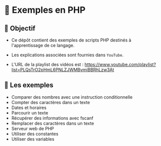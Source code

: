 # 🚀 Exemples en PHP

## 🎯 Objectif

- Ce dépôt contient des exemples de scripts PHP destinés à l'apprentissage de ce langage.

- Les explications associées sont fournies dans `YouTube`.

- L'URL de la playlist des vidéos est : https://www.youtube.com/playlist?list=PLQsTrO2pHmL6PNLZJWMBvmiBBRhLzw3At

## 👀 Les exemples

- Comparer des nombres avec une instruction conditionnelle
- Compter des caractères dans un texte
- Dates et horaires
- Parcourir un texte
- Récupérer des informations avec fscanf
- Remplacer des caractères dans un texte
- Serveur web de PHP
- Utiliser des constantes
- Utiliser des variables

